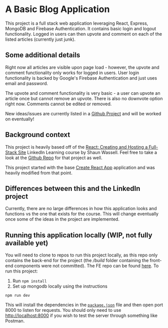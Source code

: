 # A Basic Blog Application

This project is a full stack web application leveraging React, Express, MongoDB and Firebase Authentication. It contains basic login and logout functionality. Logged in users can then upvote and comment on each of the listed articles (currently just junk).

## Some additional details

Right now all articles are visible upon page load - however, the upvote and comment functionality only works for logged in users. User login functionality is backed by Google's Firebase Authentication and just uses email and password.

The upvote and comment functionality is very basic - a user can upvote an article once but cannot remove an upvote. There is also no downvote option right now. Comments cannot be edited or removed.

New ideas/issues are currently listed in a [Github Project](https://github.com/users/vpatel22/projects/2) and will be worked on eventually!

## Background context

This project is heavily based off of the [React: Creating and Hosting a Full-Stack Site](https://www.linkedin.com/learning/react-creating-and-hosting-a-full-stack-site-15153869?contextUrn=urn%3Ali%3AlyndaLearningPath%3A593715e0498e9e9be7fb8506&u=103733490) LinkedIn Learning course by Shaun Wassell. Feel free to take a look at the [Github Repo](https://github.com/LinkedInLearning/react-creating-and-hosting-a-full-stack-site-3209140) for that project as well.

This project started with the base [Create React App](https://github.com/facebook/create-react-app) application and was heavily modified from that point.

## Differences between this and the LinkedIn project

Currently, there are no large differences in how this application looks and functions vs the one that exists for the course. This will change eventually once some of the ideas in the project are implemented.

## Running this application locally (WIP, not fully available yet)

You will need to clone to repos to run this project locally, as this repo only contains the back-end for the project (the */build* folder containing the front-end components were not committed). The FE repo can be found [here](). To run this project:

1. Run `npm install`
2. Set up mongodb locally using the instructions 
```
npm run dev
```

This will install the dependencies in the [`package.json`](/my-blog-backend/package.json) file and then open port 8000 to listen for requests. You should only need to use [http://localhost:8000](http://localhost:8000) if you wish to test the server through something like Postman.